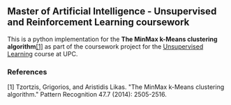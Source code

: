## Master of Artificial Intelligence - Unsupervised and Reinforcement Learning coursework

This is a python implementation for the <b>The MinMax k-Means clustering algorithm</b>[[1]](#1) as part of the coursework project for the [Unsupervised Learning](https://www.fib.upc.edu/en/studies/masters/master-artificial-intelligence/curriculum/syllabus/URL-MAI) course at UPC.


### References
<a id="1">[1]</a> 
Tzortzis, Grigorios, and Aristidis Likas. "The MinMax k-Means clustering algorithm." Pattern Recognition 47.7 (2014): 2505-2516.
